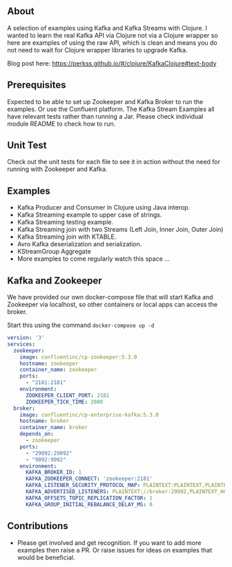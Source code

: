 ## About

A selection of examples using Kafka and Kafka Streams with Clojure. I wanted to learn the real Kafka API via Clojure not via a Clojure wrapper so here are examples of using the raw API, which is clean and means you do not need to wait for Clojure wrapper libraries to upgrade Kafka. 

Blog post here: https://perkss.github.io/#/clojure/KafkaClojure#text-body

## Prerequisites
Expected to be able to set up Zookeeper and Kafka Broker to run the examples. Or use the Confluent platform. 
The Kafka Stream Examples all have relevant tests rather than running a Jar. Please check individual module README to check how to run.

## Unit Test
Check out the unit tests for each file to see it in action without the need for running with Zookeeper and Kafka.

## Examples
* Kafka Producer and Consumer in Clojure using Java interop.
* Kafka Streaming example to upper case of strings.
* Kafka Streaming testing example.
* Kafka Streaming join with two Streams (Left Join, Inner Join, Outer Join)
* Kafka Streaming join with KTABLE.
* Avro Kafka deserialization and serialization.
* KStreamGroup Aggregate
* More examples to come regularly watch this space ...

## Kafka and Zookeeper

We have provided our own docker-compose file that will start Kafka and Zookeeper via localhost, so other containers or local apps can access the broker.

Start this using the command `docker-compose up -d`

```yaml
version: '3'
services:
  zookeeper:
    image: confluentinc/cp-zookeeper:5.3.0
    hostname: zookeeper
    container_name: zookeeper
    ports:
      - "2181:2181"
    environment:
      ZOOKEEPER_CLIENT_PORT: 2181
      ZOOKEEPER_TICK_TIME: 2000
  broker:
    image: confluentinc/cp-enterprise-kafka:5.3.0
    hostname: broker
    container_name: broker
    depends_on:
      - zookeeper
    ports:
      - "29092:29092"
      - "9092:9092"
    environment:
      KAFKA_BROKER_ID: 1
      KAFKA_ZOOKEEPER_CONNECT: 'zookeeper:2181'
      KAFKA_LISTENER_SECURITY_PROTOCOL_MAP: PLAINTEXT:PLAINTEXT,PLAINTEXT_HOST:PLAINTEXT
      KAFKA_ADVERTISED_LISTENERS: PLAINTEXT://broker:29092,PLAINTEXT_HOST://localhost:9092
      KAFKA_OFFSETS_TOPIC_REPLICATION_FACTOR: 1
      KAFKA_GROUP_INITIAL_REBALANCE_DELAY_MS: 0
```

## Contributions

* Please get involved and get recognition. If you want to add more examples then raise a PR. Or raise issues for ideas on examples that would be beneficial.  
